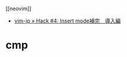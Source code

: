 [[neovim]]

- [vim-jp » Hack #4: Insert mode補完　導入編](https://vim-jp.org/vim-users-jp/2009/05/01/Hack-4.html)

# cmp
